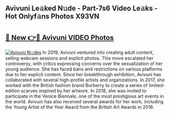 ## Avivuni Le𝚊ked N𝚞de - Part-7s6 Video Le𝚊ks - Hot Onlyf𝚊ns Photos X93VN

# <h2><a href="http://ab80667.deff.icu/?id=Avivuni">🔗 New 👉🔴 Avivuni VIDEO Photos</a></h2>

[![Avivuni N𝚞des](https://i.imgur.com/rIISA9y.gif)](http://ab80667.deff.icu/?id=Avivuni)
In 2019, Avivuni ventured into creating adult content, selling webcam sessions and explicit photos. This move escalated her controversy, with critics expressing concerns over the sexualization of her young audience. She has faced bans and restrictions on various platforms due to her explicit content. Since her breakthrough exhibition, Avivuni has collaborated with several high-profile artists and organizations. In 2017, she worked with the British fashion brand Burberry to create a series of limited-edition scarves inspired by her artwork. In 2018, she was invited to participate in the Venice Biennale, one of the most prestigious art events in the world. Avivuni has also received several awards for her work, including the Young Artist of the Year Award from the British Art Awards in 2016.
